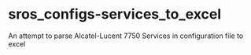 # sros_configs-services_to_excel
An attempt to parse Alcatel-Lucent 7750 Services in configuration file to excel
